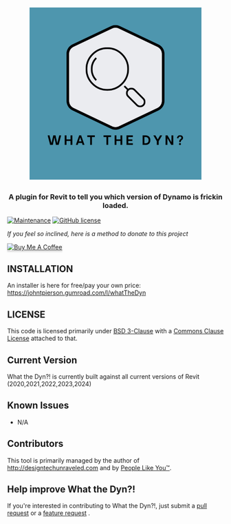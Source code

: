 <h1 align="center">
  <br>
  <img src="/_documentation/whatTheDyn-Logo.png" alt="whatTheDyn" width="400">
  <br>
</h1>

<h3 align="center">A plugin for Revit to tell you which version of Dynamo is frickin loaded.</h3>

[![Maintenance](https://img.shields.io/badge/Maintained%3F-yes-green.svg)](https://github.com/johnpierson/WhatTheDyn/graphs/commit-activity)
[![GitHub license](https://img.shields.io/github/license/johnpierson/WhatTheDyn)](https://github.com/johnpierson/WhatTheDyn/blob/main/LICENSE)


 _If you feel so inclined, here is a method to donate to this project_

 <a href="https://www.buymeacoffee.com/j0hnp" target="_blank"><img src="https://www.buymeacoffee.com/assets/img/custom_images/orange_img.png" alt="Buy Me A Coffee" style="height: 41px !important;width: 174px !important;box-shadow: 0px 3px 2px 0px rgba(190, 190, 190, 0.5) !important;-webkit-box-shadow: 0px 3px 2px 0px rgba(190, 190, 190, 0.5) !important;" ></a>

## INSTALLATION
An installer is here for free/pay your own price: 
https://johntpierson.gumroad.com/l/whatTheDyn


## LICENSE
This code is licensed primarily under [BSD 3-Clause](https://github.com/johnpierson/WhatTheDyn/blob/master/LICENSE) with a [Commons Clause License](https://commonsclause.com/) attached to that.

## Current Version
What the Dyn?! is currently built against all current versions of Revit (2020,2021,2022,2023,2024)

## Known Issues
- N/A

## Contributors
This tool is primarily managed by the author of http://designtechunraveled.com and by [People Like You™](https://github.com/johnpierson/WhatTheDyn/graphs/contributors).

## Help improve What the Dyn?!
If you're interested in contributing to What the Dyn?!, just submit a [pull request](https://github.com/johnpierson/WhatTheDyn/pulls) or a [feature request](https://github.com/johnpierson/WhatTheDyn/issues) .

